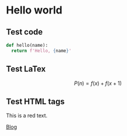 # Hello world

## Test code

```python
def hello(name):
  return f'Hello, {name}'
```

## Test LaTex

$$
P(n) = f(x) + f(x+1)
$$

## Test HTML tags

This is a red text.

[Blog](http://blog.jiayuanzhang.com)
